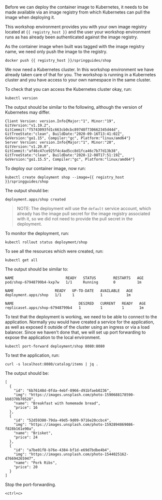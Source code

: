 Before we can deploy the container image to Kubernetes, it needs to be made available via an image registry from which Kubernetes can pull the image when deploying it.

This workshop environment provides you with your own image registry located at `{{ registry_host }}` and the user your workshop environment runs as has already been authenticated against the image registry.

As the container image when built was tagged with the image registry name, we need only push the image to the registry.

```execute
docker push {{ registry_host }}/springguides/shop
```

We now need a Kubernetes cluster. In this workshop environment we have already taken care of that for you. The workshop is running in a Kubernetes cluster and you have access to your own namespace in the same cluster.

To check that you can access the Kubernetes cluster okay, run:

```execute
kubectl version
```

The output should be similar to the following, although the version of Kubernetes may differ.

```
Client Version: version.Info{Major:"1", Minor:"19", GitVersion:"v1.19.2", GitCommit:"f5743093fd1c663cb0cbc89748f730662345d44d", GitTreeState:"clean", BuildDate:"2020-09-16T13:41:02Z", GoVersion:"go1.15", Compiler:"gc", Platform:"linux/amd64"}
Server Version: version.Info{Major:"1", Minor:"20", GitVersion:"v1.20.0", GitCommit:"af46c47ce925f4c4ad5cc8d1fca46c7b77d13b38", GitTreeState:"clean", BuildDate:"2020-12-08T17:51:19Z", GoVersion:"go1.15.5", Compiler:"gc", Platform:"linux/amd64"}
```

To deploy our container image, now run:

```execute
kubectl create deployment shop --image={{ registry_host }}/springguides/shop
```

The output should be:

```
deployment.apps/shop created
```

> NOTE: The deployment will use the `default` service account, which already has the image pull secret for the image registry associated with it, so we did not need to provide the pull secret in the deployment.

To monitor the deployment, run:

```execute
kubectl rollout status deployment/shop
```

To see all the resources which were created, run:

```execute
kubectl get all
```

The output should be similar to:

```
NAME                        READY   STATUS        RESTARTS   AGE
pod/shop-67948799b4-kxp7w   1/1     Running       0          1m

NAME                   READY   UP-TO-DATE   AVAILABLE   AGE
deployment.apps/shop   1/1     1            1           1m

NAME                              DESIRED   CURRENT   READY   AGE
replicaset.apps/shop-67948799b4   1         1         1       1m
```

To test that the deployment is working, we need to be able to connect to the application. Normally you would have created a service for the application, as well as exposed it outside of the cluster using an ingress or via a load balancer. Since we haven't done that, we will set up port forwarding to expose the application to the local environment.

```execute
kubectl port-forward deployment/shop 8080:8080
```

To test the application, run:

```execute-2
curl -s localhost:8080/catalog/items | jq .
```

The output should be:

```
[
  {
    "id": "6b76148d-0fda-4ebf-8966-d91bfaeb0236",
    "img": "https://images.unsplash.com/photo-1590688178590-bb8370b70528",
    "name": "Breakfast with homemade bread",
    "price": 16
  },
  {
    "id": "52d59380-79da-49d5-9d09-9716e20ccbc4",
    "img": "https://images.unsplash.com/photo-1592894869086-f828b161e90a",
    "name": "Brisket",
    "price": 24
  },
  {
    "id": "a7be01f8-b76e-4384-bf1d-e69d7bdbe4b4",
    "img": "https://images.unsplash.com/photo-1544025162-d76694265947",
    "name": "Pork Ribs",
    "price": 20
  }
]
```

Stop the port-forwarding.
```execute-1
<ctrl+c>
```
